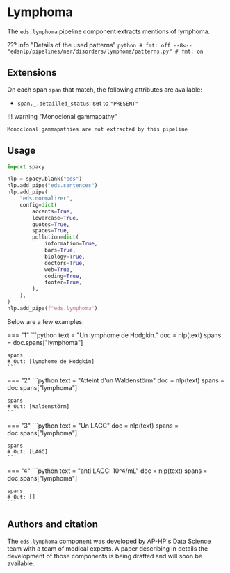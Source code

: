 # Lymphoma

The `eds.lymphoma` pipeline component extracts mentions of lymphoma.

??? info "Details of the used patterns"
    <!-- no-check -->
    ```python
    # fmt: off
    --8<-- "edsnlp/pipelines/ner/disorders/lymphoma/patterns.py"
    # fmt: on
    ```

## Extensions

On each span `span` that match, the following attributes are available:

- `span._.detailled_status`: set to `"PRESENT"`

!!! warning "Monoclonal gammapathy"

    Monoclonal gammapathies are not extracted by this pipeline

## Usage



```python
import spacy

nlp = spacy.blank("eds")
nlp.add_pipe("eds.sentences")
nlp.add_pipe(
    "eds.normalizer",
    config=dict(
        accents=True,
        lowercase=True,
        quotes=True,
        spaces=True,
        pollution=dict(
            information=True,
            bars=True,
            biology=True,
            doctors=True,
            web=True,
            coding=True,
            footer=True,
        ),
    ),
)
nlp.add_pipe(f"eds.lymphoma")
```

Below are a few examples:




=== "1"
    ```python
    text = "Un lymphome de Hodgkin."
    doc = nlp(text)
    spans = doc.spans["lymphoma"]

    spans
    # Out: [lymphome de Hodgkin]
    ```



=== "2"
    ```python
    text = "Atteint d'un Waldenstörm"
    doc = nlp(text)
    spans = doc.spans["lymphoma"]

    spans
    # Out: [Waldenstörm]
    ```



=== "3"
    ```python
    text = "Un LAGC"
    doc = nlp(text)
    spans = doc.spans["lymphoma"]

    spans
    # Out: [LAGC]
    ```



=== "4"
    ```python
    text = "anti LAGC: 10^4/mL"
    doc = nlp(text)
    spans = doc.spans["lymphoma"]

    spans
    # Out: []
    ```

## Authors and citation

The `eds.lymphoma` component was developed by AP-HP's Data Science team with a team of medical experts. A paper describing in details the development of those components is being drafted and will soon be available.
